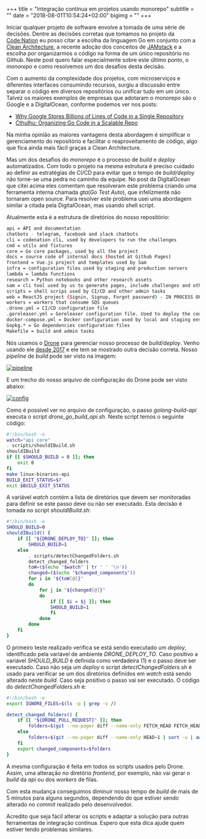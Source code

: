 +++
title = "Integração contínua em projetos usando monorepo"
subtitle = ""
date = "2018-08-01T10:54:24+02:00"
bigimg = ""
+++

Iniciar qualquer projeto de software envolve a tomada de uma série de decisões. Dentre as decisões corretas que tomamos no projeto da [Code:Nation](https://www.codenation.com.br) eu posso citar a escolha da linguagem Go em conjunto com a [Clean Architecture](https://medium.com/@eminetto/clean-architecture-using-golang-b63587aa5e3f), a recente adoção dos conceitos de [JAMstack](https://deploy.codenation.com.br/jamstack-na-code-nation-d31223f8165e) e a escolha por organizarmos o código na forma de um único repositório no Github. Neste post quero falar especialmente sobre este último ponto, o _monorepo_ e como resolvemos um dos desafios desta decisão. 

<!--more-->

Com o aumento da complexidade dos projetos, com microserviços e diferentes interfaces consumindo recursos, surgiu a discussão entre separar o código em diversos repositórios ou unificar tudo em um único. Talvez os maiores exemplos de empresas que adotaram o monorepo são o Google e a DigitalOcean, conforme podemos ver nos posts:

- [Why Google Stores Billions of Lines of Code in a Single Repository](https://cacm.acm.org/magazines/2016/7/204032-why-google-stores-billions-of-lines-of-code-in-a-single-repository/fulltext)
- [Cthulhu: Organizing Go Code in a Scalable Repo](https://blog.digitalocean.com/cthulhu-organizing-go-code-in-a-scalable-repo/)

Na minha opinião as maiores vantagens desta abordagem é simplificar o gerenciamento do repositório e facilitar o reaproveitamento de código, algo que fica ainda mais fácil graças a Clean Architecture.

Mas um dos desafios do _monorepo_ é o processo de _build_ e _deploy_ automatizados. Com todo o projeto na mesma estrutura é preciso  cuidado ao definir as estratégias de CI/CD para evitar que o tempo de _build/deploy_ não torne-se uma pedra no caminho da equipe. No post da DigitalOcean que citei acima eles comentam que resolveram este problema criando uma ferramenta interna chamada _gta_(_Go Test Auto_), que infelizmente não tornaram open source. Para resolver este problema usei uma abordagem similar a citada pela DigitalOcean, mas usando shell script. 

Atualmente esta é a estrutura de diretórios do nosso repositório:

```bash
api = API and documentation
chatbots - telegram, facebook and slack chatbots
cli = codenation cli, used by developers to run the challenges
cmd = utils and fixtures
core = Go core packages, used by all the project
docs = source code of internal docs (hosted at Github Pages)
frontend = Vue.js project and templates used by Sam
infra = configuration files used by staging and production servers
lambda = lambda functions
research = Python notebooks and other research assets
sam = cli tool used by us to generate pages, include challenges and other admin tasks
scripts = shell scrips used by CI/CD and other admin tasks
web = ReactJS project (Signin, Signup, Forgot password) - IN PROCESS OF DEPRECATION
workers = workers that consume SQS queues
.drone.yml = CI/CD configuration file
.goreleaser.yml = Goreleaser configuration file. Used to deploy the codenation-cli to Github, Homebrew
docker-compose.yml = Docker configuration used by local and staging environments
Gopkg.* = Go dependencies configuration files
Makefile = build and admin tasks
```

Nós usamos o [Drone](http://drone.io) para gerenciar nosso processo de _build/deploy_.  Venho usando ele [desde 2017](https://eltonminetto.net/post/2017-05-09-integracao-continua-drone-io/) e ele tem se mostrado outra decisão correta. Nosso _pipeline_ de _build_ pode ser visto na imagem:

[![pipeline](/images/posts/drone_pipeline.png)](/images/posts/drone_pipeline.png) 

E um trecho do nosso arquivo de configuração do Drone pode ser visto abaixo:

[![config](/images/posts/drone_config.png)](/images/posts/drone_config.png) 

Como é possível ver no arquivo de configuração, o passo _golang-build-api_ executa o script *drone_go_build_api.sh*. Neste script temos o seguinte código:

```bash
#!/bin/bash -e
watch="api core"
. scripts/shouldIBuild.sh
shouldIBuild
if [[ $SHOULD_BUILD = 0 ]]; then
    exit 0
fi
make linux-binaries-api
BUILD_EXIT_STATUS=$?
exit $BUILD_EXIT_STATUS
```

A variável _watch_ contém a lista de diretórios que devem ser monitoradas para definir se este passo deve ou não ser executado. Esta decisão é tomada no script _shouldIBuild.sh_: 

```bash
#!/bin/bash -e
SHOULD_BUILD=0
shouldIBuild() {
    if [[ "${DRONE_DEPLOY_TO}" ]]; then 
        SHOULD_BUILD=1
    else
        . scripts/detectChangedFolders.sh
        detect_changed_folders
        toW=($(echo "$watch" | tr ' ' '\n'))
        changed=($(echo "$changed_components"))
        for i in "${toW[@]}"
        do
            for j in "${changed[@]}"
            do
                if [[ $i = $j ]]; then
                SHOULD_BUILD=1 
                fi
            done
        done
    fi
}
```

O primeiro teste realizado verifica se está sendo executado um _deploy_, identificado pela variável de ambiente *DRONE_DEPLOY_TO*. Caso positivo a variável *SHOULD_BUILD* é definida como verdadeira (1) e o passo deve ser executado. Caso não seja um _deploy_ o script _detectChangedFolders.sh_ é usado para verificar se um dos diretórios definidos em _watch_ está sendo alterado neste _build_. Caso seja positivo o passo vai ser executado. O código do _detectChangedFolders.sh_ é:

```bash
#!/bin/bash -e
export IGNORE_FILES=$(ls -p | grep -v /)

detect_changed_folders() {
    if [[ "${DRONE_PULL_REQUEST}" ]]; then 
        folders=$(git --no-pager diff --name-only FETCH_HEAD FETCH_HEAD~1 | sort -u | awk 'BEGIN {FS="/"} {print $1}' | uniq); 
    else 
        folders=$(git --no-pager diff --name-only HEAD~1 | sort -u | awk 'BEGIN {FS="/"} {print $1}' | uniq); 
    fi
    export changed_components=$folders
}
```

A mesma configuração é feita em todos os scripts usados pelo Drone. Assim, uma alteração no diretório _frontend_, por exemplo, não vai gerar o _build_ da _api_ ou dos _workers_ de filas. 

Com esta mudança conseguimos diminuir nosso tempo de _build_ de mais de 5 minutos para alguns segundos, dependendo do que estiver sendo alterado no _commit_ realizado pelo desenvolvedor.

Acredito que seja fácil alterar os scripts e adaptar a solução para outras ferramentas de integração contínua. Espero que esta dica ajude quem estiver tendo problemas similares. 